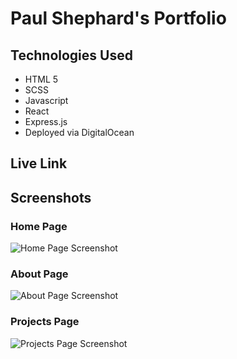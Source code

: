 # Paul Shephard's Portfolio

## Technologies Used

+ HTML 5
+ SCSS
+ Javascript
+ React
+ Express.js
+ Deployed via DigitalOcean

## Live Link


## Screenshots

### Home Page
![Home Page Screenshot](https://i.imgur.com/ZauU56G.png)

### About Page
![About Page Screenshot](https://i.imgur.com/zgz4nJj.png)

### Projects Page
![Projects Page Screenshot](https://i.imgur.com/MttfWga.png)
